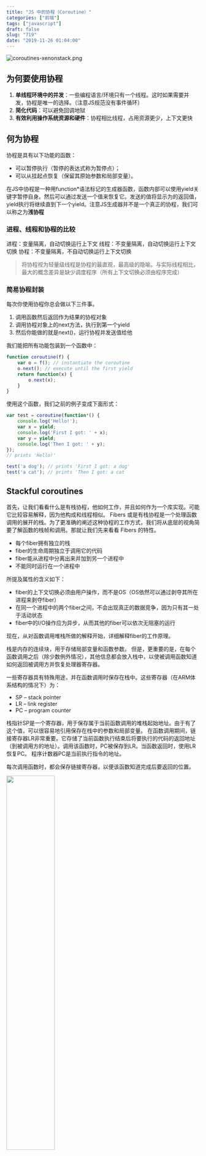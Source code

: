 ```yaml
---
title: "JS 中的协程（Coroutine）"
categories: ["前端"]
tags: ["javascript"]
draft: false
slug: "719"
date: "2019-11-26 01:04:00"
---
```


![coroutines-xenonstack.png](https://i.loli.net/2019/12/03/tcljpuNmxWhfMbv.png) 

## 为何要使用协程
1. **单线程环境中的并发**：一些编程语言/环境只有一个线程。这时如果需要并发，协程是唯一的选择。（注意JS规范没有事件循环）
2. **简化代码**：可以避免回调地狱
3. **有效利用操作系统资源和硬件**：协程相比线程，占用资源更少，上下文更快

## 何为协程
协程是具有以下功能的函数：

- 可以暂停执行（暂停的表达式称为暂停点）；
- 可以从挂起点恢复（保留其原始参数和局部变量）。

在JS中协程是一种用function*语法标记的生成器函数，函数内部可以使用yield关键字暂停自身。然后可以通过发送一个值来恢复它。发送的值将显示为的返回值，yield执行将继续直到下一个yield。注意JS生成器并不是一个真正的协程，我们可以称之为**浅协程**

### 进程、线程和协程的比较
进程：变量隔离，自动切换运行上下文
线程：不变量隔离，自动切换运行上下文切换
协程：不变量隔离，不自动切换运行上下文切换

> 将协程视为轻量级线程是协程的最直观，最高级的隐喻。与实际线程相比，最大的概念差异是缺少调度程序（所有上下文切换必须由程序完成）

### 简易协程封装
每次你使用协程你总会做以下三件事。
1. 调用函数然后返回作为结果的协程对象
2. 调用协程对象上的next方法，执行到第一个yield
3. 然后你能做的就是next()，运行协程并发送值给他

我们能把所有功能包装到一个函数中：
```js
function coroutine(f) {
    var o = f(); // instantiate the coroutine
    o.next(); // execute until the first yield
    return function(x) {
        o.next(x);
    }
}
```

使用这个函数，我们之前的例子变成下面形式：
```js
var test = coroutine(function*() {
    console.log('Hello!');
    var x = yield;
    console.log('First I got: ' + x);
    var y = yield;
    console.log('Then I got: ' + y);
});
// prints 'Hello!'

test('a dog'); ​// prints 'First I got: a dog'
test('a cat'); // prints 'Then I got: a cat
```

## Stackful coroutines
首先，让我们看看什么是有栈协程，他如何工作，并且如何作为一个库实现。可能它比较容易解释，因为他构成和线程相似。
Fibers 或是有栈协程是一个处理函数调用的展开的栈。为了更准确的阐述这种协程的工作方式，我们将从底层的视角简要了解函数的栈帧和调用。那就让我们先来看看 Fibers 的特性。

- 每个fiber拥有独立的栈
- fiber的生命周期独立于调用它的代码
- fiber能从进程中分离出来并加到另一个进程中
- 不能同时运行在一个进程中

所提及属性的含义如下：
- fiber的上下文切换必须由用户操作，而不是OS（OS依然可以通过剥夺其所在进程来剥夺fiber）
- 在同一个进程中的两个fiber之间，不会出现真正的数据竞争，因为只有其一处于活动状态
- fiber中的I/O操作应为异步，从而其他的fiber可以依次无阻塞的运行

现在，从对函数调用堆栈所做的解释开始，详细解释fiber的工作原理。

栈是内存的连续块，用于存储局部变量和函数参数。
但是，更重要的是，在每个函数调用之后（除少数例外情况），其他信息都会放入栈中，以使被调用函数知道如何返回被调用方并恢复处理器寄存器。

一些寄存器具有特殊用途，并在函数调用时保存在栈中。这些寄存器（在ARM体系结构的情况下）为：

- SP – stack pointer
- LR – link register
- PC – program counter

栈指针SP是一个寄存器，用于保存属于当前函数调用的堆栈起始地址。由于有了这个值，可以很容易地引用保存在栈中的参数和局部变量。
在函数调用期间，链接寄存器LR非常重要。它存储了当前函数执行结束后将要执行的代码的返回地址（到被调用方的地址）。调用该函数时，PC被保存到LR。当函数返回时，使用LR恢复PC。
程序计数器PC是当前执行指令的地址。

每次调用函数时，都会保存链接寄存器，以便该函数知道完成后要返回的位置。

<img src="//img.bi-bo.cn/2019/11/3714716339.png" width="50%" height="50%"></img>

当栈式协程被执行时，被调用函数使用先前分配的栈来存储其参数和局部变量。因为所有信息都存储在栈式协程中调用的每个函数的堆栈中，所以fiber可能会在协程中调用的任何函数中暂停执行。

<img src="//img.bi-bo.cn/2019/11/2952600316.png" width="50%" height="50%"></img>

现在，让我们来看看上面的图片中发生了什么。首先，线程和fiber有自己独立的栈。绿色数字是操作发生的顺序号。
1. 线程内部的常规函数​​调用，在栈上进行分配。
2. 该函数创建fiber对象。最终分配了fiber的栈。创建fiber并不一定意味着它会立即执行。
同样，激活帧被分配。激活帧中的数据是以这种方式设置的，即将其上下文保存到处理器的寄存器中将导致上下文切换到fiber的栈。
3. 常规函数调用
4. 调用协程，处理器的寄存器设置为激活帧的内容。
5,6. 协程内部的常规函数​​调用
7. 恢复协程–在协程调用期间发生类似的事情。激活帧会记住协程内部的处理器寄存器状态，该状态是在协程暂停期间设置的。


## Stackless coroutines

在无堆栈协程的情况下，无需分配整个堆栈。它们消耗的内存少得多，但是因此存在一些限制。

首先，如果它们不为堆栈分配内存，那么它们如何工作？在有协程的情况下，要存储在栈上的所有数据都放在哪里？
答案是：在程序调用栈上。

无栈协程的秘密在于，它们只能从顶级函数中挂起自己。对于所有其他函数，它们的数据都分配在被调用栈上，因此从协程调用的所有函数必须在挂起协程之前完成。协程保留其状态所需的所有数据均在堆上动态分配。这通常需要几个局部变量和参数，其大小远小于预先分配的整个堆栈。

<img src="//img.bi-bo.cn/2019/11/355593262.png" width="50%" height="50%"></img>

现在我们可以看到，只有一个栈。让我们一步一步地跟踪图片中发生的事情。 （协程激活帧有两种颜色–黑色是存储在栈中的颜色，蓝色是存储在堆中的颜色）。

1. 常规函数调用，该帧存储在堆栈中
2. 该函数创建协程。这意味着将激活帧分配到堆上的某个位置。
3. 常规函数调用。
4. 协程调用。协程的主体在通常的栈上分配。并且程序流程与常规函数的情况相同。
5. 从协程调用常规函数。同样，一切仍在栈中。 （注意：协程目前无法暂停，因为它不是协程的顶层函数）
6. 函数返回到协程的顶级函数（注意，协程现在可以暂停自身）
7. 协程挂起–将需要在整个协程调用中保留的所有数据放入激活帧。
8. 常规函数调用
9. 协程恢复–这是通过常规函数调用发生的，但是会跳到先前的挂起点+从激活帧恢复变量状态。

## 栈式协程 vs 无栈协程
能够从子函数产生的协程实现称为栈式，即它们可以记住整个调用栈。协程的其他实现（只能从协程函数的顶层执行）只能是无堆栈的。JavaScript 实现就是无栈式的（Python，C＃和Kotlin也是如此）。

协程是无限制的协作式多任务任务：在协程内部，任何函数都可以挂起整个协程（函数激活本身，函数调用方的激活，调用方的调用方的激活等）。但是JS只能直接从生成器内部挂起生成器，而只有当前函数激活被挂起。由于这些限制，生成器有时被称为浅协程。

在下面的示例中，我们创建一个生成器，生成一个?，然后调用forEach将其传递给匿名函数的数组`it => { ... }`。由于匿名函数调用仍然算作子函数，因此我们无法yield从内部进行调用。此示例在运行时失败，但是在编译语言中，这将导致编译错误。

```js
function* createGenerator() {
    console.log(yield "?");
    [1, 2, 3].forEach(it => {
        console.log(yield it); // runtime error
    });
} 
const c = createGenerator();
console.log(c.next("A"));
console.log(c.next("B"));
console.log(c.next("C"));
```

用如下方式避免使用回调函数：
```js
function* genFunc() {
    for (const x of ['a', 'b']) {
        yield x; // OK
    }
}
```

参考文章：
https://blog.panicsoftware.com/coroutines-introduction/
https://dkandalov.github.io/yielding-generators
https://x.st/javascript-coroutines
https://exploringjs.com/es6/ch_generators.html#ch_generators_ref_3

  [1]: https://img.bi-bo.cn/2019/11/3714716339.png
  [2]: https://img.bi-bo.cn/2019/11/2952600316.png
  [3]: https://img.bi-bo.cn/2019/11/355593262.png
